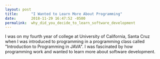 ```yaml
---
layout: post
title:      "I Wanted to Learn More About Programming"
date:       2018-11-29 16:47:52 -0500
permalink:  why_did_you_decide_to_learn_software_development
---
```



I was on my fourth year of college at University of California, Santa Cruz when I was introduced to programming in a programming class called "Introduction to Programming in JAVA". I was fascinated by how programming work and wanted to learn more about software development.
